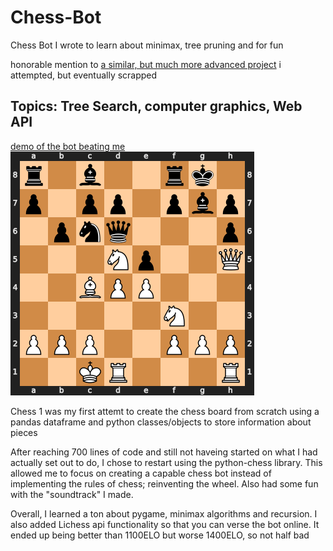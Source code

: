 # Chess-Bot
Chess Bot I wrote to learn about minimax, tree pruning and for fun

honorable mention to [a similar, but much more advanced project](https://github.com/Stargor14/carnosaEngine) i attempted, but eventually scrapped

## Topics: Tree Search, computer graphics, Web API

[demo of the bot beating me]()
![screenshoit of board](temp.png)

Chess 1 was my first attemt to create the chess board from scratch using a pandas dataframe and python classes/objects to store information about pieces

After reaching 700 lines of code and still not haveing started on what I had actually set out to do, I chose to restart using the python-chess library. This allowed me to focus on creating a capable chess bot instead of implementing the rules of chess; reinventing the wheel.
Also had some fun with the "soundtrack" I made.

Overall, I learned a ton about pygame, minimax algorithms and recursion.
I also added Lichess api functionality so that you can verse the bot online.
It ended up being better than 1100ELO but worse 1400ELO, so not half bad
